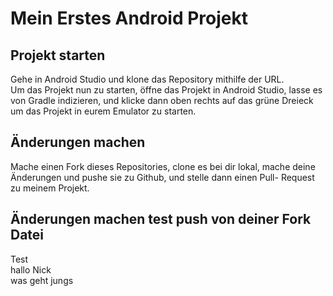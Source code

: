 # Mein Erstes Android Projekt

## Projekt starten

Gehe in Android Studio und klone das Repository mithilfe der URL.  
Um das Projekt nun zu starten, öffne das Projekt in Android Studio, 
lasse es von Gradle indizieren, und klicke dann oben rechts auf 
das grüne Dreieck um das Projekt in eurem Emulator zu starten.

## Änderungen machen

Mache einen Fork dieses Repositories, clone es bei dir lokal, mache
deine Änderungen und pushe sie zu Github, und stelle dann einen Pull-
Request zu meinem Projekt.

## Änderungen machen test push von deiner Fork Datei

Test  
hallo Nick  
was geht jungs